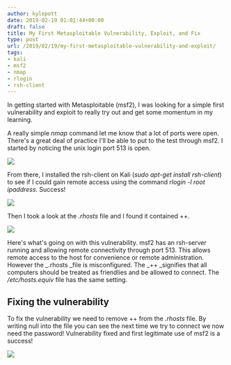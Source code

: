 ```yaml
---
author: kylepott
date: 2019-02-19 01:01:44+00:00
draft: false
title: My First Metasploitable Vulnerability, Exploit, and Fix
type: post
url: /2019/02/19/my-first-metasploitable-vulnerability-and-exploit/
tags:
- kali
- msf2
- nmap
- rlogin
- rsh-client
---
```





In getting started with Metasploitable (msf2), I was looking for a simple first vulnerability and exploit to really try out and get some momentum in my learning.







A really simple _nmap_ command let me know that a lot of ports were open.  There's a great deal of practice I'll be able to put to the test through msf2.  I started by noticing the unix login port 513 is open.





![](https://technicalagain.com/wp-content/uploads/2019/02/Screenshot-from-2019-02-18-18-45-07.png)






From there, I installed the rsh-client on Kali (_sudo apt-get install rsh-client_) to see if I could gain remote access using the command _rlogin -l root ipaddress_. Success!





![](https://technicalagain.com/wp-content/uploads/2019/02/Screenshot-from-2019-02-18-18-48-34.png)






Then I took a look at the _.rhosts﻿_ file and I found it contained ++.  





![](https://technicalagain.com/wp-content/uploads/2019/02/Screenshot-from-2019-02-18-18-53-04.png)






Here's what's going on with this vulnerability.  msf2 has an rsh-server running and allowing remote connectivity through port 513.  This allows remote access to the host for convenience or remote administration.    However the _.rhosts _file is misconfigured.  The _++ _signifies that all computers should be treated as friendlies and be allowed to connect.  The _/etc/hosts.equiv_ file has the same setting.







## Fixing the vulnerability







To fix the vulnerability we need to remove ++ from the _.rhosts_ file.  By writing null into the file you can see the next time we try to connect we now need the password!  Vulnerability fixed and first legitimate use of msf2 is a success!





![](https://technicalagain.com/wp-content/uploads/2019/02/Screenshot-from-2019-02-18-18-55-43.png)








